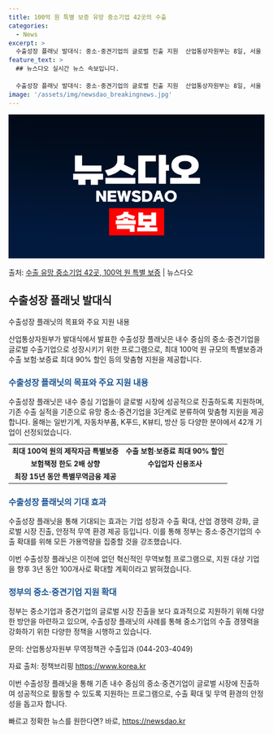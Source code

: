 ```yaml
---
title: 100억 원 특별 보증 유망 중소기업 42곳의 수출
categories:
  - News
excerpt: >
  수출성장 플래닛 발대식: 중소·중견기업의 글로벌 진출 지원  산업통상자원부는 8일, 서울 중구 웨스틴조선호텔…
feature_text: >
  ## 뉴스다오 실시간 뉴스 속보입니다.

  수출성장 플래닛 발대식: 중소·중견기업의 글로벌 진출 지원  산업통상자원부는 8일, 서울 중구 웨스틴조선호텔…
image: '/assets/img/newsdao_breakingnews.jpg'
---
```


![뉴스다오 속보](/assets/img/newsdao_breakingnews.jpg)

<p>출처: <a href="https://newsdao.kr/4663" rel="dofollow">수출 유망 중소기업 42곳, 100억 원 특별 보증</a> | 뉴스다오</p>

<h2 data-ke-size="size26">수출성장 플래닛 발대식</h2>
수출성장 플래닛의 목표와 주요 지원 내용

산업통상자원부가 발대식에서 발표한 수출성장 플래닛은 내수 중심의 중소·중견기업을 글로벌 수출기업으로 성장시키기 위한 프로그램으로, 최대 100억 원 규모의 특별보증과 수출 보험·보증료 최대 90% 할인 등의 맞춤형 지원을 제공합니다.

<h3><b><span style="color: #1a5490;">수출성장 플래닛의 목표와 주요 지원 내용</span></b></h3>
수출성장 플래닛은 내수 중심 기업들이 글로벌 시장에 성공적으로 진출하도록 지원하며, 기존 수출 실적을 기준으로 유망 중소·중견기업을 3단계로 분류하여 맞춤형 지원을 제공합니다. 올해는 일반기계, 자동차부품, K푸드, K뷰티, 방산 등 다양한 분야에서 42개 기업이 선정되었습니다.

<table>
    <tr>
        <td style="text-align: center; height: 17px;"><b>최대 100억 원의 제작자금 특별보증</b></td>
        <td style="text-align: center; height: 17px;"><b>수출 보험·보증료 최대 90% 할인</b></td>
    </tr>
    <tr>
        <td style="text-align: center; height: 17px;"><b>보험책정 한도 2배 상향</b></td>
        <td style="text-align: center; height: 17px;"><b>수입업자 신용조사</b></td>
    </tr>
    <tr>
        <td style="text-align: center; height: 17px;"><b>최장 15년 동안 특별무역금융 제공</b></td>
    </tr>
</table>

<h3><b><span style="color: #1a5490;">수출성장 플래닛의 기대 효과</span></b></h3>
수출성장 플래닛을 통해 기대되는 효과는 기업 성장과 수출 확대, 산업 경쟁력 강화, 글로벌 시장 진출, 안정적 무역 환경 제공 등입니다. 이를 통해 정부는 중소·중견기업의 수출 확대를 위해 모든 가용역량을 집중할 것을 강조했습니다.

이번 수출성장 플래닛은 이전에 없던 혁신적인 무역보험 프로그램으로, 지원 대상 기업을 향후 3년 동안 100개사로 확대할 계획이라고 밝혀졌습니다.

<h3><b><span style="color: #1a5490;">정부의 중소·중견기업 지원 확대</span></b></h3>
정부는 중소기업과 중견기업의 글로벌 시장 진출을 보다 효과적으로 지원하기 위해 다양한 방안을 마련하고 있으며, 수출성장 플래닛의 사례를 통해 중소기업의 수출 경쟁력을 강화하기 위한 다양한 정책을 시행하고 있습니다.

문의: 산업통상자원부 무역정책관 수출입과 (044-203-4049)

자료 출처: 정책브리핑 https://www.korea.kr

이번 수출성장 플래닛을 통해 기존 내수 중심의 중소·중견기업이 글로벌 시장에 진출하여 성공적으로 활동할 수 있도록 지원하는 프로그램으로, 수출 확대 및 무역 환경의 안정성을 돕고자 합니다. 

빠르고 정확한 뉴스를 원한다면? 바로, <a href="https://newsdao.kr" rel="dofollow">https://newsdao.kr</a>



